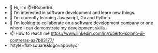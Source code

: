 - 👋 Hi, I’m @ElRober96
- 👀 I’m interested in software development and learn new things.
- 🌱 I’m currently learning Javascript, Go and Python.
- 💞️ I’m looking to collaborate on a software development company or one where I can demonstrate my development skills.
- 📫 How to reach me https://www.linkedin.com/in/roberto-solano-iii-contreras-aa7b83177/
- ?style=flat-square&logo=appveyor


